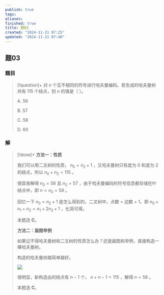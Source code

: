 ```yaml
---
publish: true
tags: 
aliases: 
finished: true
title: 题03
created: "2024-11-21 07:25"
updated: "2024-11-21 07:40"
---
```

## 题03
### 题目
> [!question]+
> 对 $n$ 个互不相同的符号进行哈夫曼编码。若生成的哈夫曼树共有 115 个结点，则 $n$ 的值是（ ）。
> 
> A. 56
> 
> B. 57
> 
> C. 58
> 
> D. 60
### 解
> [!done]+
> **方法一：性质**
> 
> 我们可以用二叉树的性质， $n_0=n_2+1$ ，又哈夫曼树只有度为 0 和度为 2 的结点，所以 $n_0+n_2=115$ 。
> 
> 很容易解得 $n_0=58$ 且 $n_2=57$ ，由于哈夫曼编码的符号信息都存储在叶结点中，即 $n=n_0=58$ 。
> 
> 回忆一下 $n_0=n_2+1$ 是怎么得到的，二叉树中，点数 = 边数 + 1，即 $n_0+n_1+n_2=n_1+2n_2+1$ ，化简可得。
> 
> 本题选 **C**。
> 
> **方法二：画图举例**
> 
> 如果记不得哈夫曼树和二叉树的性质怎么办？还是画图和举例，直接构造一棵哈夫曼树。
> 
> 构造的哈夫曼树越简单越好。
> 
> ![](https://pic1.zhimg.com/v2-72bdb6a60bfcf96cd7b2832db3154570_1440w.jpg)
> 
> 很明显，新构造出的结点有 $n-1$ 个， $n+n-1=115$ ，解得 $n=58$ 。
> 
> 本题选 **C**。